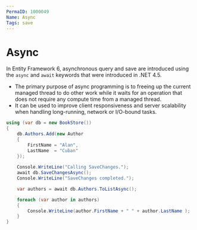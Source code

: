 ```yaml
---
PermaID: 1000049
Name: Async
Tags: save
---
```


# Async

In Entity Framework 6, asynchronous query and save are introduced using the `async` and `await` keywords that were introduced in .NET 4.5. 

 - The primary purpose of async programming is to freeing up the current managed thread to do other work while it waits for an operation that does not require any compute time from a managed thread.
 - It can be used to improve client responsiveness and server scalability when handling long-running, network or I/O-bound tasks.

```csharp
using (var db = new BookStore())
{
    db.Authors.Add(new Author
    {
        FirstName = "Alan",
		LastName  = "Cuban"
    });
	
    Console.WriteLine("Calling SaveChanges.");
    await db.SaveChangesAsync();
    Console.WriteLine("SaveChanges completed.");

    var authors = await db.Authors.ToListAsync();

    foreach (var author in authors)
    {
        Console.WriteLine(author.FirstName + " " + author.LastName );
    }
}
```